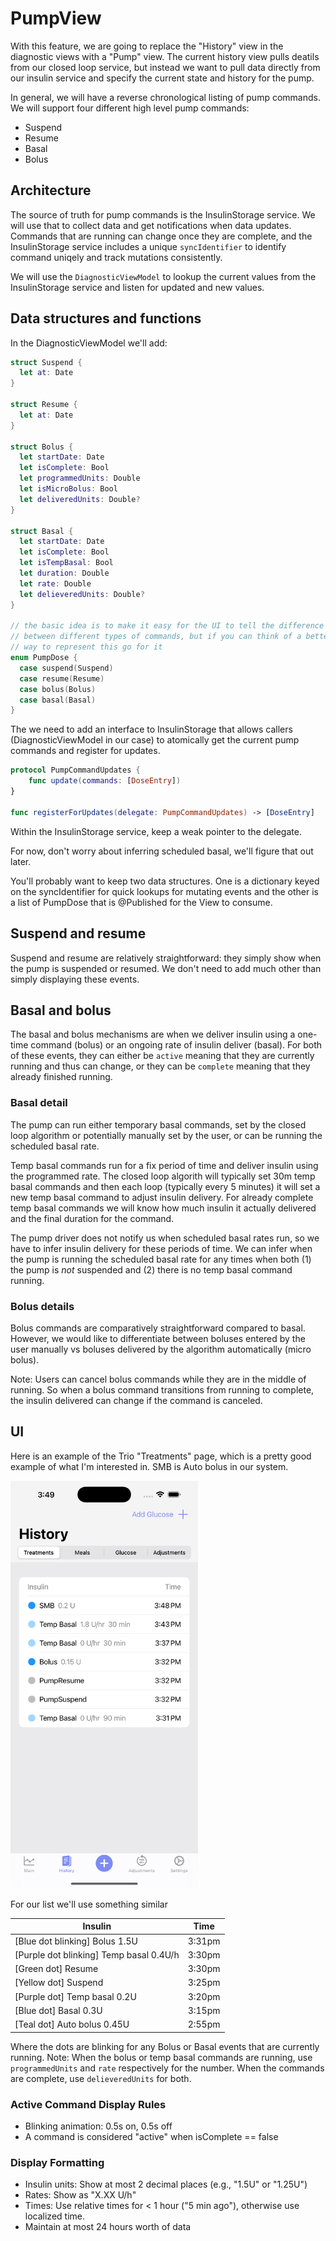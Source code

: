 # PumpView

With this feature, we are going to replace the "History" view in the
diagnostic views with a "Pump" view. The current history view pulls
deatils from our closed loop service, but instead we want to pull data
directly from our insulin service and specify the current state and
history for the pump.

In general, we will have a reverse chronological listing of pump
commands. We will support four different high level pump commands:
  - Suspend
  - Resume
  - Basal
  - Bolus

## Architecture

The source of truth for pump commands is the InsulinStorage
service. We will use that to collect data and get notifications when
data updates. Commands that are running can change once they are
complete, and the InsulinStorage service includes a unique
`syncIdentifier` to identify command uniqely and track mutations
consistently.

We will use the `DiagnosticViewModel` to lookup the current values
from the InsulinStorage service and listen for updated and new values.

## Data structures and functions

In the DiagnosticViewModel we'll add:

```swift
struct Suspend {
  let at: Date
}

struct Resume {
  let at: Date
}

struct Bolus {
  let startDate: Date
  let isComplete: Bool
  let programmedUnits: Double
  let isMicroBolus: Bool
  let deliveredUnits: Double?
}

struct Basal {
  let startDate: Date
  let isComplete: Bool
  let isTempBasal: Bool
  let duration: Double
  let rate: Double
  let delieveredUnits: Double?
}

// the basic idea is to make it easy for the UI to tell the difference
// between different types of commands, but if you can think of a better
// way to represent this go for it
enum PumpDose {
  case suspend(Suspend)
  case resume(Resume)
  case bolus(Bolus)
  case basal(Basal)
}
```

The we need to add an interface to InsulinStorage that allows callers
(DiagnosticViewModel in our case) to atomically get the current pump
commands and register for updates.

```swift
protocol PumpCommandUpdates {
    func update(commands: [DoseEntry])
}

func registerForUpdates(delegate: PumpCommandUpdates) -> [DoseEntry]
```

Within the InsulinStorage service, keep a weak pointer to the
delegate.

For now, don't worry about inferring scheduled basal, we'll figure
that out later.

You'll probably want to keep two data structures. One is a dictionary
keyed on the syncIdentifier for quick lookups for mutating events and
the other is a list of PumpDose that is @Published for the View to
consume.

## Suspend and resume

Suspend and resume are relatively straightforward: they simply show
when the pump is suspended or resumed. We don't need to add much other
than simply displaying these events.

## Basal and bolus

The basal and bolus mechanisms are when we deliver insulin using a
one-time command (bolus) or an ongoing rate of insulin deliver
(basal). For both of these events, they can either be `active` meaning
that they are currently running and thus can change, or they can be
`complete` meaning that they already finished running.

### Basal detail

The pump can run either temporary basal commands, set by the closed
loop algorithm or potentially manually set by the user, or can be
running the scheduled basal rate.

Temp basal commands run for a fix period of time and deliver insulin
using the programmed rate. The closed loop algorith will typically set
30m temp basal commands and then each loop (typically every 5 minutes)
it will set a new temp basal command to adjust insulin delivery. For
already complete temp basal commands we will know how much insulin it
actually delivered and the final duration for the command.

The pump driver does not notify us when scheduled basal rates run, so
we have to infer insulin delivery for these periods of time. We can
infer when the pump is running the scheduled basal rate for any times
when both (1) the pump is _not_ suspended and (2) there is no temp
basal command running.

### Bolus details

Bolus commands are comparatively straightforward compared to
basal. However, we would like to differentiate between boluses entered
by the user manually vs boluses delivered by the algorithm
automatically (micro bolus).

Note: Users can cancel bolus commands while they are in the middle of
running. So when a bolus command transitions from running to complete,
the insulin delivered can change if the command is canceled.

## UI

Here is an example of the Trio "Treatments" page, which is a pretty
good example of what I'm interested in. SMB is Auto bolus in our
system.

<img src="trio-history.png" alt="Trio treatments" width="300"/>

For our list we'll use something similar

| Insulin                                 | Time   |
|-----------------------------------------|--------|
| [Blue dot blinking] Bolus 1.5U          | 3:31pm |
| [Purple dot blinking] Temp basal 0.4U/h | 3:30pm |
| [Green dot] Resume                      | 3:30pm |
| [Yellow dot] Suspend                    | 3:25pm |
| [Purple dot] Temp basal 0.2U            | 3:20pm |
| [Blue dot] Basal 0.3U                   | 3:15pm |
| [Teal dot] Auto bolus 0.45U             | 2:55pm |

Where the dots are blinking for any Bolus or Basal events that are
currently running. Note: When the bolus or temp basal commands are
running, use `programmedUnits` and `rate` respectively for the
number. When the commands are complete, use `delieveredUnits` for
both.

### Active Command Display Rules
- Blinking animation: 0.5s on, 0.5s off
- A command is considered "active" when isComplete == false

### Display Formatting
- Insulin units: Show at most 2 decimal places (e.g., "1.5U" or "1.25U")
- Rates: Show as "X.XX U/h" 
- Times: Use relative times for < 1 hour ("5 min ago"), otherwise use localized time.
- Maintain at most 24 hours worth of data